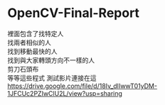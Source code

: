 # OpenCV-Final-Report  
裡面包含了找特定人  
找兩者相似的人  
找到移動最快的人  
找到與大家轉頭方向不一樣的人  
剪刀石頭布  
等等這些程式
測試影片連接在這 https://drive.google.com/file/d/18Iv_dIIwwT01yDM-1JFCUc2PZIwClU2L/view?usp=sharing
